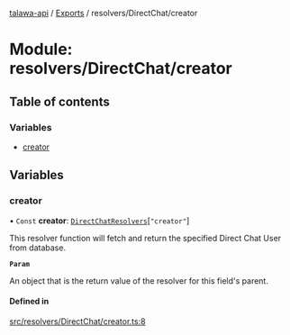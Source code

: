 [talawa-api](../README.md) / [Exports](../modules.md) / resolvers/DirectChat/creator

# Module: resolvers/DirectChat/creator

## Table of contents

### Variables

- [creator](resolvers_DirectChat_creator.md#creator)

## Variables

### creator

• `Const` **creator**: [`DirectChatResolvers`](types_generatedGraphQLTypes.md#directchatresolvers)[``"creator"``]

This resolver function will fetch and return the specified Direct Chat User from database.

**`Param`**

An object that is the return value of the resolver for this field's parent.

#### Defined in

[src/resolvers/DirectChat/creator.ts:8](https://github.com/PalisadoesFoundation/talawa-api/blob/d38198a/src/resolvers/DirectChat/creator.ts#L8)
